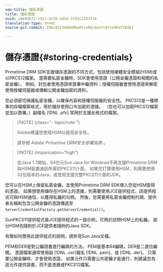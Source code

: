 ```yaml
---
seo-title: 儲存憑證
title: 儲存憑證
uuid: a9e9db72-c921-4c28-ad1d-3fd3c2283f14
translation-type: tm+mt
source-git-commit: 29bc8323460d9be0fce66cbea7c6fce46df20d61

---
```



# 儲存憑證{#storing-credentials}

Primetime DRM SDK支援儲存憑證的不同方式，包括使用硬體安全模組(HSM)或以PKCS12檔案。 當需要私密金鑰時，SDK會使用憑證（公開金鑰憑證和相關的私密金鑰）。 例如，封包者使用憑證來簽署中繼資料；授權伺服器會使用憑證來解密使用授權伺服器或傳輸公開金鑰加密的資料。

您必須密切保護私密金鑰，以確保內容和授權伺服器的安全性。 PKCS12是一種標準的存檔檔案格式，用於儲存使用口令加密的憑據。 （您也可以加密PKCS12檔案並加以簽署。）副檔名 [!DNL .pfx] 常用於支援此格式的檔案。

>[!NOTE] {class=&quot;- topic/note &quot;}
>
>Adobe建議您使用HSM以提高安全性。
>
>請參閱 *Adobe Primetime DRM安全部署指南* 。

>[!NOTE] {imporication=&quot;high&quot;}
>
>從Java 1.7開始，64位元Sun Java for Windows不再支援Primetime DRM與HSM裝置通訊所需的PKCS11介面。 如果您打算使用HSM，則需要使用32位版本的Java，或使用支援完整PKCS11介面的JDK。

您可以在HSM上保留私密金鑰，並使用Primetime DRM SDK傳入您從HSM取得的憑證。 如果想使用儲存在HSM上的憑據，則需要使用JCE提供程式，該提供程式可與HSM通信，以獲得私鑰的句柄。 然後，您需要將私密金鑰控制代碼、提供者名稱和包含公開金鑰的憑證傳遞至 `ServerCredentialFactory.getServerCredential()`。

SunPKCS11提供程式是JCE提供程式的一個示例，可用於訪問HSM上的私鑰。 部分HSM也隨附於JCE提供者隨附的Java SDK。

有關如何使用此提供程式的說明，請參見Sun Java文檔。

PEM和DER是對公鑰證書進行編碼的方法。 PEM是基本64編碼，DER是二進位編碼。 憑證檔案通常使用副 [!DNL .cer]檔名 [!DNL .pem]、或 [!DNL .der]。 只需要公開金鑰時，才會使用憑證。 如果元件只需要公共密鑰才能運行，則建議您為該元件提供證書，而不是憑據或PKCS12檔案。
